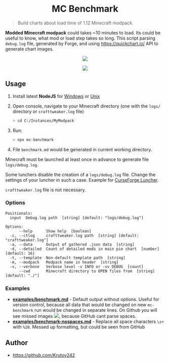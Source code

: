 <h1 align="center">MC Benchmark</h1>

> Build charts about load time of 1.12 Minecraft modpack.

**Modded Minecraft modpack** could takes ~10 minutes to load. Its could be useful to know, what mod or load step takes so long.
This script parsing `debug.log` file, generated by Forge, and using https://quickchart.io/ API to generate chart images.

<p align="center"><img src="https://i.imgur.com/uZj6wS1.png"/></p>

<p align="center"><img src="https://i.imgur.com/PolHIWi.png"/></p>

## Usage

1. Install latest **NodeJS** for [Windows](https://nodejs.org/en/download/current/) or [Unix](https://nodejs.org/en/download/package-manager/)

2. Open console, navigate to your Minecraft directory (one with the `logs/` directory or `crafttweaker.log` file)

   ```sh
   > cd C:/Instances/MyModpack
   ```

3. Run:
   ```sh
   > npx mc-benchmark
   ```
4. File `benchmark.md` would be generated in current working directory.

Minecraft must be launched at least once in advance to generate file `logs/debug.log`.

Some lunchers disable the creation of a `logs/debug.log` file. Change the settings of your luncher in such a case. Example for [CurseForge Luncher](https://i.imgur.com/u3WD1G4.png).

`crafttweaker.log` file is not necessary.

### Options

```
Positionals:
  input  Debug.log path  [string] [default: "logs/debug.log"]

Options:
      --help      Show help  [boolean]
  -c, --ctlog     crafttweaker.log path  [string] [default: "crafttweaker.log"]
  -a, --data      Output of gathered .json data  [string]
  -d, --detailed  Count of detailed mods in main pie chart  [number] [default: 16]
  -t, --template  Non-default template path  [string]
  -m, --modpack   Modpack name in header  [string]
  -v, --verbose   Verbose level -v INFO or -vv DEBUG  [count]
      --cwd       Minecraft directory to OPEN files from  [string] [default: "./"]
```

### Examples

- **[examples/benchmark.md](examples/benchmark.md)** - Default output without options.
  Useful for version control, because all data that would be changed on new `mc-benchmark` run would be changed in separate lines.
  On Github you will see missed images ![](https://i.imgur.com/DLaTFOZ.png), because GitHub cant parse spaces.
- **[examples/benchmark-nospaces.md](examples/benchmark-nospaces.md)** - Replace all space characters `\s+` with `%20`. Messed up formatting, but could be seen from GitHub

## Author

- https://github.com/Krutoy242
